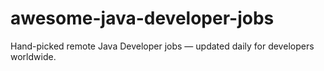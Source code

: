 # awesome-java-developer-jobs
Hand-picked remote Java Developer jobs — updated daily for developers worldwide.
